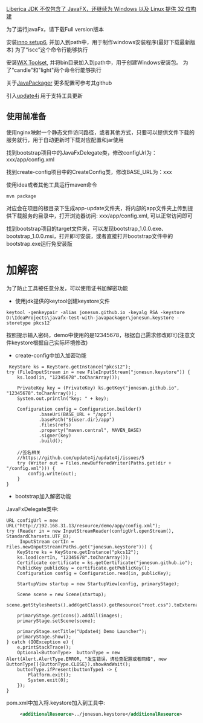 [Liberica JDK 不仅包含了 JavaFX，还继续为 Windows 以及 Linux 提供 32 位构建](https://bell-sw.com/pages/downloads/#/java-15-current)

为了运行javaFx，请下载Full version版本

安装[inno setup6](https://jrsoftware.org/isdl.php), 并加入到path中，用于制作windows安装程序(最好下载最新版本)
为了“iscc”这个命令行能够执行

安装[WiX Toolset](https://github.com/wixtoolset/wix3/releases/tag/wix3112rtm), 并将bin目录加入到path中，用于创建Windows安装包。
为了“candle”和"light"两个命令行能够执行

关于[JavaPackager](https://github.com/fvarrui/JavaPackager) 更多配置可参考其github

引入[update4j](https://github.com/update4j/update4j) 用于支持工具更新

## 使用前准备

使用nginx映射一个静态文件访问路径，或者其他方式，只要可以提供文件下载的服务就行，用于自动更新时下载对应配置和jar使用

找到bootstrap项目中的JavaFxDelegate类，修改configUrl为：xxx/app/config.xml

找到create-config项目中的CreateConfig类，修改BASE_URL为：xxx

使用idea或者其他工具运行maven命令

```
mvn package
```

对应会在项目的根目录下生成app-update文件夹，将内部的app文件夹上传到提供下载服务的目录中，打开浏览器访问: xxx/app/config.xml, 可以正常访问即可

找到bootstrap项目的target文件夹，可以发现bootstrap_1.0.0.exe、bootstrap_1.0.0.msi，打开即可安装，或者直接打开bootstrap文件中的bootstrap.exe运行免安装版

# 加解密

为了防止工具被任意分发，可以使用证书加解密功能

* 使用jdk提供的keytool创建keystore文件
```
keytool -genkeypair -alias jonesun.github.io -keyalg RSA -keystore D:\IdeaProjects\javafx-test-with-javapackager\jonesun.keystore -storetype pkcs12
```

按照提示输入密码，demo中使用的是12345678，根据自己需求修改即可(注意文件keystore根据自己实际环境修改)

* create-config中加入加密功能

```
 KeyStore ks = KeyStore.getInstance("pkcs12");
try (FileInputStream in = new FileInputStream("jonesun.keystore")) {
    ks.load(in, "12345678".toCharArray());

    PrivateKey key = (PrivateKey) ks.getKey("jonesun.github.io", "12345678".toCharArray());
    System.out.println("key: " + key);

    Configuration config = Configuration.builder()
            .baseUri(BASE_URL + "/app")
            .basePath("${user.dir}/app")
            .files(refs)
            .property("maven.central", MAVEN_BASE)
            .signer(key)
            .build();
    
    //签名相关
    //https://github.com/update4j/update4j/issues/5
    try (Writer out = Files.newBufferedWriter(Paths.get(dir + "/config.xml"))) {
        config.write(out);
    }
}
```

* bootstrap加入解密功能

JavaFxDelegate类中:

```
URL configUrl = new URL("http://192.168.31.13/resource/demo/app/config.xml");
try (Reader in = new InputStreamReader(configUrl.openStream(), StandardCharsets.UTF_8);
     InputStream certIn = Files.newInputStream(Paths.get("jonesun.keystore"))) {
    KeyStore ks = KeyStore.getInstance("pkcs12");
    ks.load(certIn, "12345678".toCharArray());
    Certificate certificate = ks.getCertificate("jonesun.github.io");
    PublicKey publicKey = certificate.getPublicKey();
    Configuration config = Configuration.read(in, publicKey);

    StartupView startup = new StartupView(config, primaryStage);

    Scene scene = new Scene(startup);
    scene.getStylesheets().add(getClass().getResource("root.css").toExternalForm());

    primaryStage.getIcons().addAll(images);
    primaryStage.setScene(scene);

    primaryStage.setTitle("Update4j Demo Launcher");
    primaryStage.show();
} catch (IOException e) {
    e.printStackTrace();
    Optional<ButtonType>  buttonType = new Alert(Alert.AlertType.ERROR, "发生错误，请检查配置或者网络", new ButtonType[]{ButtonType.CLOSE}).showAndWait();
    buttonType.ifPresent(buttonType1 -> {
        Platform.exit();
        System.exit(0);
    });
}
```

pom.xml中加入将.keystore加入到工具中:

```xml
     <additionalResource>../jonesun.keystore</additionalResource>
```



